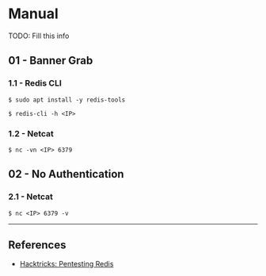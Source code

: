 # Manual

TODO: Fill this info

## 01 - Banner Grab

### 1.1 - Redis CLI

```
$ sudo apt install -y redis-tools

$ redis-cli -h <IP>
```

### 1.2 - Netcat

```
$ nc -vn <IP> 6379
```

## 02 - No Authentication

### 2.1 - Netcat

```
$ nc <IP> 6379 -v
```

---
## References

 - [Hacktricks: Pentesting Redis](https://book.hacktricks.xyz/network-services-pentesting/6379-pentesting-redis)